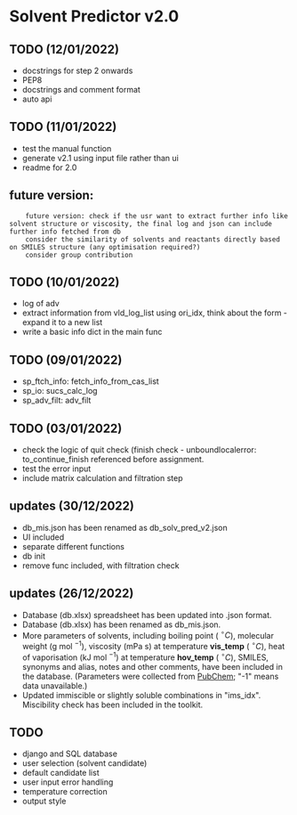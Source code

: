 # Solvent Predictor v2.0


## TODO (12/01/2022)
 - docstrings for step 2 onwards
 - PEP8
 - docstrings and comment format
 - auto api



## TODO (11/01/2022)

 - test the manual function
 - generate v2.1 using input file rather than ui
 - readme for 2.0

## future version:

        future version: check if the usr want to extract further info like solvent structure or viscosity, the final log and json can include further info fetched from db
        consider the similarity of solvents and reactants directly based on SMILES structure (any optimisation required?)
        consider group contribution

## TODO (10/01/2022)

- log of adv
- extract information from vld_log_list using ori_idx, think about the form - expand it to a new list
- write a basic info dict in the main func



## TODO (09/01/2022)

 - sp_ftch_info: fetch_info_from_cas_list
- sp_io: sucs_calc_log
- sp_adv_filt: adv_filt



## TODO (03/01/2022)
 - check the logic of quit check (finish check - unboundlocalerror: to_continue_finish referenced before assignment.
 - test the error input
 - include matrix calculation and filtration step


## updates (30/12/2022)

- db_mis.json has been renamed as db_solv_pred_v2.json
- UI included
- separate different functions
- db init
- remove func included, with filtration check


## updates (26/12/2022)
- Database (db.xlsx) spreadsheet has been updated into .json format.
- Database (db.xlsx) has been renamed as db_mis.json.
- More parameters of solvents, including boiling point ( $^{\circ} C$), molecular weight (g mol $^{-1}$),  viscosity (mPa s) at temperature **vis_temp** ( $^{\circ} C$), heat of vaporisation (kJ mol $^{-1}$) at temperature **hov_temp** ( $^{\circ} C$), SMILES, synonyms and alias, notes and other comments, have been included in the database. (Parameters were collected from [PubChem](https://pubchem.ncbi.nlm.nih.gov/); "-1" means data unavailable.)
- Updated immiscible or slightly soluble combinations in "ims_idx". Miscibility check has been included in the toolkit.

## TODO
- django and SQL database
- user selection (solvent candidate)
- default candidate list
- user input error handling
- temperature correction
- output style